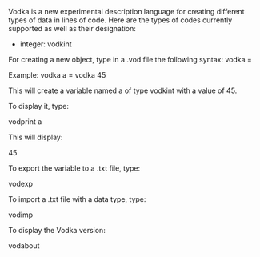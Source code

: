 Vodka is a new experimental description language for creating different types of data in lines of code. Here are the types of codes currently supported as well as their designation:
- integer: vodkint

For creating a new object, type in a .vod file the following syntax:
vodka <name of the object without space> = <designation of the object type> <content>

Example: vodka a = vodka 45

This will create a variable named a of type vodkint with a value of 45.

To display it, type:

vodprint a

This will display:

45

To export the variable to a .txt file, type:

vodexp <name of the variable> <absolute path to the file>

To import a .txt file with a data type, type:

vodimp <data type> <name of the variable without space> <absolute path to the file>

To display the Vodka version:

vodabout
